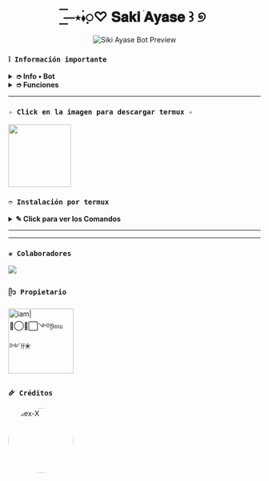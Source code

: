 <h1 align="center">⏤͟͟͞͞⋆⬪࣪ꥈ♡ 𝐒𝐚𝐤𝐢 ׄ𝐀𝐲𝐚𝐬𝐞 ꒱ ୭</h1>

 <p align="center">
  <img src="https://zero-two.info/uploads/videos/file-1749927708978-32299385.mp4" alt="Siki Ayase Bot Preview" />
</p>


### **`❕️ Información importante`**

<details>
 <summary><b> ➮ Info • Bot</b></summary>

* Este proyecto **no está afiliado de ninguna manera** con `WhatsApp`, `Inc. WhatsApp` es una marca registrada de `WhatsApp LLC`, y este bot es un **desarrollo independiente** que **no tiene ninguna relación oficial con la compañía**.
</details>

<details>
 <summary><b> ➮ Funciones</b></summary>

> Bot en desarrollo si presenta alguna falla reportar al creador para darle una solución óptima.

- [x] Interacción con voz y texto
- [x] Configuración de grupo
- [x] antidelete, antilink, antispam, etc
- [x] Bienvenida personalizada
- [x] Juegos, tictactoe, mate, etc
- [x] Chatbot (simsimi)
- [x] Chatbot (autoresponder)
- [x] Crear sticker de image/video/gif/url
- [x] SubBot (Jadibot)
- [x] Buscador Google
- [x] Juego RPG
- [x] Personalizar imagen del menú
- [x] Descarga de música y video De YT
- [ ] Otros

</details>

---

### **`✧ Click en la imagen para descargar termux ✧`**
<a
href="https://www.mediafire.com/file/llugt4zgj7g3n3u/com.termux_1020.apk/file"><img src="https://qu.ax/finc.jpg" height="125px"></a> 

### **`➮ Instalación por termux`**

<details>
 <summary><b> ✎ Click para ver los Comandos </b></summary>

### **❀ Instalación manual por termux**
> Nota: Copie y pegue los comandos en termux uno por uno.
```bash
termux-setup-storage
```

```bash
apt update && apt upgrade && pkg install -y git nodejs ffmpeg imagemagick yarn
```

```bash
git clone https://github.com/The-King-Destroy/Yuki_Suou-Bot && cd Yuki_Suou-Bot
```

```bash
yarn install
```

```bash
npm install
```

```bash
npm update
```

```bash
npm start
```

> Si aparece (Y/I/N/O/D/Z) [default=N] ? use la letra "y" + "ENTER" para continuar con la instalación

### **🜸 Activar en caso de detenerse en termux**

> Si después de instalar el bot en Termux se detiene (pantalla en blanco, pérdida de conexión a Internet, reinicio del dispositivo), sigue estos pasos:

❒ Abre Termux y navega al directorio del bot:
   
   ```bash
    cd Saki_Ayase-Bot 
   ```

❒ Inicia el bot nuevamente:
  
   ```bash
    npm start
   ```

### **✰ Volverte owner del Bot**

> Si después de instalar el bot en Termux y iniciar la session del bot (deseas poner tu número es la lista de owner pon este comando:

   ```bash
    cd Saki_Ayase-Bot && nano settings.js
   ```

</details>

---



---

### **`❀ Colaboradores`**
<a href="https://github.com/Yasu-jc/Saki_Ayase-Bot/graphs/contributors">
<img src="https://contrib.rocks/image?repo=https://github.com/Yasu-jc/Saki_Ayase-Bot.githttps://github.com/Yasu-jc/Saki_Ayase-Bot" /> 
</a>

### **`ᥫ᭡ Propietario`**
<a
href="https://github.com/Yasu-jc"><img src="https://github.com/Yasu-jc.png" width="130" height="130" alt="
iam|⨀⃝⃟⃞༺𝔜𝔞𝔰𝔲༻𝔣𝔣❀"/></a>

### **`🜸 Créditos`**
<a href="https://github.com/canserbero-coder" style="display:inline-block; text-decoration: none;">
    <img src="https://github.com/canserbero-coder.png" width="130" height="130" alt="Alex-X" style="border-radius: 50%;"/>
</a>